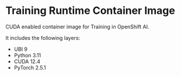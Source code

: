 # Training Runtime Container Image

CUDA enabled container image for Training in OpenShift AI.

It includes the following layers:
* UBI 9
* Python 3.11
* CUDA 12.4
* PyTorch 2.5.1